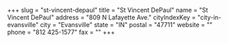 +++
slug = "st-vincent-depaul"
title = "St Vincent DePaul"
name = "St Vincent DePaul"
address = "809 N Lafayette Ave."
cityIndexKey = "city-in-evansville"
city = "Evansville"
state = "IN"
postal = "47711"
website = ""
phone = "812 425-1577"
fax = ""
+++
